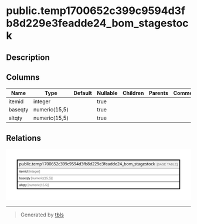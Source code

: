 # public.temp1700652c399c9594d3fb8d229e3feadde24_bom_stagestock

## Description

## Columns

| Name | Type | Default | Nullable | Children | Parents | Comment |
| ---- | ---- | ------- | -------- | -------- | ------- | ------- |
| itemid | integer |  | true |  |  |  |
| baseqty | numeric(15,5) |  | true |  |  |  |
| altqty | numeric(15,5) |  | true |  |  |  |

## Relations

![er](public.temp1700652c399c9594d3fb8d229e3feadde24_bom_stagestock.svg)

---

> Generated by [tbls](https://github.com/k1LoW/tbls)

